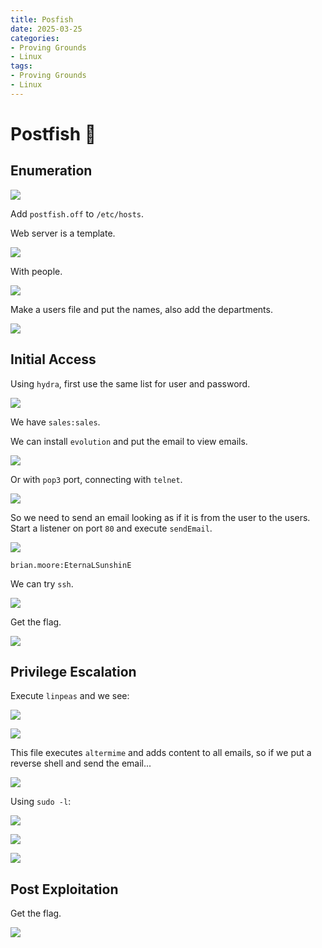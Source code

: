 ```yaml
---
title: Posfish
date: 2025-03-25
categories:
- Proving Grounds
- Linux
tags:
- Proving Grounds
- Linux
---
```


# Postfish 🔸
<!-- more -->

## Enumeration

![](../assets/Pasted%20image%2020250325153256.png)

Add `postfish.off` to `/etc/hosts`.

Web server is a template.

![](../assets/Pasted%20image%2020250325153439.png)

With people.

![](../assets/Pasted%20image%2020250325153459.png)

Make a users file and put the names, also add the departments.

![](../assets/Pasted%20image%2020250325164542.png)

## Initial Access

Using `hydra`, first use the same list for user and password.

![](../assets/Pasted%20image%2020250325164612.png)

We have `sales:sales`.

We can install `evolution` and put the email to view emails.

![](../assets/Pasted%20image%2020250325172636.png)

Or with `pop3` port, connecting with `telnet`.

![](../assets/Pasted%20image%2020250325191355.png)

So we need to send an email looking as if it is from the user to the users. Start a listener on port `80` and execute `sendEmail`.

![](../assets/Pasted%20image%2020250325191519.png)

`brian.moore:EternaLSunshinE`

We can try `ssh`.

![](../assets/Pasted%20image%2020250325192417.png)

Get the flag.

![](../assets/Pasted%20image%2020250325192547.png)

## Privilege Escalation

Execute `linpeas` and we see:

![](../assets/Pasted%20image%2020250325222954.png)

![](../assets/Pasted%20image%2020250325223019.png)

This file executes `altermime` and adds content to all emails, so if we put a reverse shell and send the email...

![](../assets/Pasted%20image%2020250325223632.png)

Using `sudo -l`:

![](../assets/Pasted%20image%2020250325223726.png)

![](../assets/Pasted%20image%2020250325223749.png)

![](../assets/Pasted%20image%2020250325223816.png)

## Post Exploitation

Get the flag.

![](../assets/Pasted%20image%2020250325223834.png)
